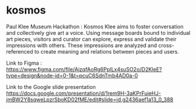 # kosmos
Paul Klee Museum Hackathon : 
Kosmos Klee aims to foster conversation and collectively give art a voice. 
Using message boards bound to individual art pieces, visitors and curator can explore, express and validate their impressions with others. 
These impressions are analyzed and cross-referenced to create meaning and relations between pieces and users.


Link to Figma : 
https://www.figma.com/file/AjzqfAoRg6PplLx4suSO2o/D2KleE?type=design&node-id=0-1&t=pcuC6SdnTmb4AD0a-0

Link to the Google slide presentation
https://docs.google.com/presentation/d/1rem9H-3aKPrFuieHJ-jmBW2Y8sqweLpzrSboKD02fME/edit#slide=id.g2436aef1a13_0_388
